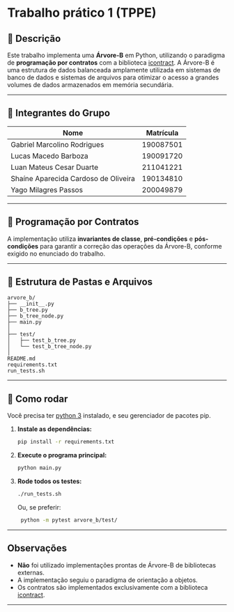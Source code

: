 # Trabalho prático 1 (TPPE)

## 📝 Descrição

Este trabalho implementa uma **Árvore-B** em Python, utilizando o paradigma de **programação por contratos** com a biblioteca [icontract](https://icontract.readthedocs.io/en/latest/usage.html). A Árvore-B é uma estrutura de dados balanceada amplamente utilizada em sistemas de banco de dados e sistemas de arquivos para otimizar o acesso a grandes volumes de dados armazenados em memória secundária.

---

## 👥 Integrantes do Grupo

| Nome                                 | Matrícula |
| ------------------------------------ | --------- |
| Gabriel Marcolino Rodrigues          | 190087501 |
| Lucas Macedo Barboza                 | 190091720 |
| Luan Mateus Cesar Duarte             | 211041221 |
| Shaíne Aparecida Cardoso de Oliveira | 190134810 |
| Yago Milagres Passos                 | 200049879 |

---

## 📜 Programação por Contratos

A implementação utiliza **invariantes de classe**, **pré-condições** e **pós-condições** para garantir a correção das operações da Árvore-B, conforme exigido no enunciado do trabalho.

---

## 📁 Estrutura de Pastas e Arquivos

```
arvore_b/
├── __init__.py
├── b_tree.py
├── b_tree_node.py
├── main.py
│
├── test/
│   ├── test_b_tree.py
│   └── test_b_tree_node.py
│
README.md
requirements.txt
run_tests.sh
```

---

## 🚀 Como rodar

Você precisa ter [python 3](https://www.python.org/downloads/) instalado, e seu gerenciador de pacotes pip.

1. **Instale as dependências:**

   ```bash
   pip install -r requirements.txt
   ```

2. **Execute o programa principal:**

   ```bash
   python main.py
   ```

3. **Rode todos os testes:**
   ```bash
   ./run_tests.sh
   ```
   Ou, se preferir:
   ```bash
    python -m pytest arvore_b/test/
   ```

---

## Observações

- **Não** foi utilizado implementações prontas de Árvore-B de bibliotecas externas.
- A implementação seguiu o paradigma de orientação a objetos.
- Os contratos são implementados exclusivamente com a biblioteca [icontract](https://icontract.readthedocs.io/en/latest/usage.html).

---
